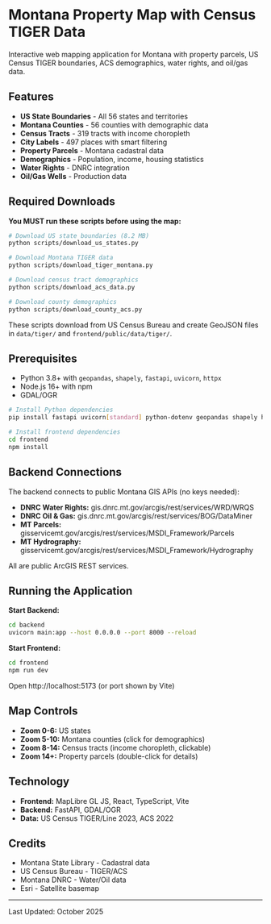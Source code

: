 # Montana Property Map with Census TIGER Data

Interactive web mapping application for Montana with property parcels, US Census TIGER boundaries, ACS demographics, water rights, and oil/gas data.

## Features

- **US State Boundaries** - All 56 states and territories
- **Montana Counties** - 56 counties with demographic data
- **Census Tracts** - 319 tracts with income choropleth
- **City Labels** - 497 places with smart filtering
- **Property Parcels** - Montana cadastral data
- **Demographics** - Population, income, housing statistics
- **Water Rights** - DNRC integration
- **Oil/Gas Wells** - Production data

## Required Downloads

**You MUST run these scripts before using the map:**

```bash
# Download US state boundaries (8.2 MB)
python scripts/download_us_states.py

# Download Montana TIGER data
python scripts/download_tiger_montana.py

# Download census tract demographics
python scripts/download_acs_data.py

# Download county demographics
python scripts/download_county_acs.py
```

These scripts download from US Census Bureau and create GeoJSON files in `data/tiger/` and `frontend/public/data/tiger/`.

## Prerequisites

- Python 3.8+ with `geopandas`, `shapely`, `fastapi`, `uvicorn`, `httpx`
- Node.js 16+ with npm
- GDAL/OGR

```bash
# Install Python dependencies
pip install fastapi uvicorn[standard] python-dotenv geopandas shapely httpx

# Install frontend dependencies
cd frontend
npm install
```

## Backend Connections

The backend connects to public Montana GIS APIs (no keys needed):

- **DNRC Water Rights:** gis.dnrc.mt.gov/arcgis/rest/services/WRD/WRQS
- **DNRC Oil & Gas:** gis.dnrc.mt.gov/arcgis/rest/services/BOG/DataMiner
- **MT Parcels:** gisservicemt.gov/arcgis/rest/services/MSDI_Framework/Parcels
- **MT Hydrography:** gisservicemt.gov/arcgis/rest/services/MSDI_Framework/Hydrography

All are public ArcGIS REST services.

## Running the Application

**Start Backend:**
```bash
cd backend
uvicorn main:app --host 0.0.0.0 --port 8000 --reload
```

**Start Frontend:**
```bash
cd frontend
npm run dev
```

Open http://localhost:5173 (or port shown by Vite)

## Map Controls

- **Zoom 0-6:** US states
- **Zoom 5-10:** Montana counties (click for demographics)
- **Zoom 8-14:** Census tracts (income choropleth, clickable)
- **Zoom 14+:** Property parcels (double-click for details)

## Technology

- **Frontend:** MapLibre GL JS, React, TypeScript, Vite
- **Backend:** FastAPI, GDAL/OGR
- **Data:** US Census TIGER/Line 2023, ACS 2022

## Credits

- Montana State Library - Cadastral data
- US Census Bureau - TIGER/ACS
- Montana DNRC - Water/Oil data
- Esri - Satellite basemap

---

Last Updated: October 2025
